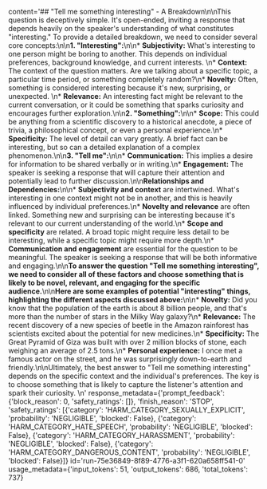 content='##  "Tell me something interesting" - A Breakdown\n\nThis question is deceptively simple. It\'s open-ended, inviting a response that depends heavily on the speaker\'s understanding of what constitutes "interesting." To provide a detailed breakdown, we need to consider several core concepts:\n\n**1. "Interesting":**\n\n* **Subjectivity:**  What\'s interesting to one person might be boring to another. This depends on individual preferences, background knowledge, and current interests. \n* **Context:**  The context of the question matters. Are we talking about a specific topic, a particular time period, or something completely random?\n* **Novelty:**  Often, something is considered interesting because it\'s new, surprising, or unexpected. \n* **Relevance:**  An interesting fact might be relevant to the current conversation, or it could be something that sparks curiosity and encourages further exploration.\n\n**2. "Something":**\n\n* **Scope:**  This could be anything from a scientific discovery to a historical anecdote, a piece of trivia, a philosophical concept, or even a personal experience.\n* **Specificity:**  The level of detail can vary greatly.  A brief fact can be interesting, but so can a detailed explanation of a complex phenomenon.\n\n**3. "Tell me":**\n\n* **Communication:** This implies a desire for information to be shared verbally or in writing.\n* **Engagement:**  The speaker is seeking a response that will capture their attention and potentially lead to further discussion.\n\n**Relationships and Dependencies:**\n\n* **Subjectivity and context** are intertwined. What\'s interesting in one context might not be in another, and this is heavily influenced by individual preferences.\n* **Novelty and relevance** are often linked.  Something new and surprising can be interesting because it\'s relevant to our current understanding of the world.\n* **Scope and specificity** are related.  A broad topic might require less detail to be interesting, while a specific topic might require more depth.\n* **Communication and engagement** are essential for the question to be meaningful.  The speaker is seeking a response that will be both informative and engaging.\n\n**To answer the question "Tell me something interesting", we need to consider all of these factors and choose something that is likely to be novel, relevant, and engaging for the specific audience.**\n\n**Here are some examples of potential "interesting" things, highlighting the different aspects discussed above:**\n\n* **Novelty:**  Did you know that the population of the earth is about 8 billion people, and that\'s more than the number of stars in the Milky Way galaxy?\n* **Relevance:**  The recent discovery of a new species of beetle in the Amazon rainforest has scientists excited about the potential for new medicines.\n* **Specificity:**  The Great Pyramid of Giza was built with over 2 million blocks of stone, each weighing an average of 2.5 tons.\n* **Personal experience:**  I once met a famous actor on the street, and he was surprisingly down-to-earth and friendly.\n\nUltimately, the best answer to "Tell me something interesting" depends on the specific context and the individual\'s preferences.  The key is to choose something that is likely to capture the listener\'s attention and spark their curiosity. \n' response_metadata={'prompt_feedback': {'block_reason': 0, 'safety_ratings': []}, 'finish_reason': 'STOP', 'safety_ratings': [{'category': 'HARM_CATEGORY_SEXUALLY_EXPLICIT', 'probability': 'NEGLIGIBLE', 'blocked': False}, {'category': 'HARM_CATEGORY_HATE_SPEECH', 'probability': 'NEGLIGIBLE', 'blocked': False}, {'category': 'HARM_CATEGORY_HARASSMENT', 'probability': 'NEGLIGIBLE', 'blocked': False}, {'category': 'HARM_CATEGORY_DANGEROUS_CONTENT', 'probability': 'NEGLIGIBLE', 'blocked': False}]} id='run-75e36849-8f89-4776-a3f1-620a658ff541-0' usage_metadata={'input_tokens': 51, 'output_tokens': 686, 'total_tokens': 737}